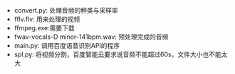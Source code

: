 - convert.py: 处理音频的种类与采样率
- fflv.flv: 用来处理的视频
- ffmpeg.exe:需要下载
- fwav-vocals-D minor-141bpm.wav: 预处理完成的音频
- main.py: 调用百度语音识别API的程序
- spl.py: 将视频分割，百度智能云要求说音频不能超过60s，文件大小也不能太大
